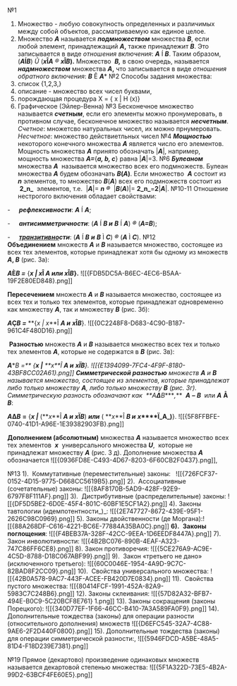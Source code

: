 №1 
1. Множество - любую совокупность определенных и различимых между собой объектов, рассматриваемую как единое целое.
2. Множество **_A_** называется **_подмножеством_** множества **_B_**, если любой элемент, принадлежащий **_A_,** также принадлежит **_B_**. Это записывается в виде _отношения включения_: **_A_** Í **_B_**. Таким образом, (**_A_**Í**_B_**) _Û_ (**_x_****Î****_A_** _®_ **_x_****Î****_B_).** Множество  **_B,_** в свою очередь, называется  **_надмножеством_** множества **_A_,** что записывается в виде _отношения обратного включения_: **_B_** Ê **_A_***
№2
Способы задания множества: 
1. список {1,2,3,} 
2. описание - множество всех чисел буквами, 
3. порождающая процедура X = { x | H (x)} 
4. Графическое (Эйлер-Венна)
№3
Бесконечное множество называется **_счетным_**, если его элементы можно пронумеровать, в противном случае, бесконечное множество называется **_несчетным_**.
*Счетное*: множетсво натуральных чисел, их можно прнумеровать.
*Несчетное*: множество действиетльных чисел
№4
**_Мощностью_** некоторого конечного множества **_А_** является число его элементов. Мощность множества **_А_** принято обозначать |**_А_**|, например, мощность множества **_А=_**{**_a, b, c_**} равна |**_А_**|=3.
№6
**_Булеа­ном_**  множества **_А_**  называется множество всех его подмножеств. Булеа­н множества **_А_** будем обозначать **_В_(_А_)**.
Если множество  **_А_** состоит из **_n_** элементов, то множество **_B_**(**_A_**) всех его подмножеств состоит из  **2_n_**  элементов, т.е.  |**_А_**|= **_n_** **_®_**  |**_B_**(**_A_**)|= **2_n_**=**2**|**_А_**|.
№10-11
Отношение нестрогого включения обладает свойствами:

-     **_рефлексивности_**: **_А_** Í **_А_**;

-     **_антисимметричности_**: (**_A_** Í **_В и_** **_B_** Í **_A_**) **_®_** (**_A_****_=_****_B_**);

-     **_[транзитивно](http://ru.wikipedia.org/wiki/Транзитивность)сти_**: (**_A_** Í **_В_** **_и_** **_B_** Ì **_C_**) **_®_** (**_A_** Ì **_C_**).
№12
**Объединением** множеств **_А_** и **_В_** называется множество, состоящее из всех тех элементов, которые принадлежат хотя бы одному из множеств **_А_, _В_** (рис. 3а):

**_A_**È**_B =_** {**_x | x_**Î **_A или_** **_x_**Î**_B_**}**.**
![[{FDB5DC5A-B6EC-4EC6-B5AA-19F2E80ED848}.png]]

**Пересечением** множеств **_А_** и _**В**_ называется множество, состоящее из всех тех и только тех элементов, которые принадлежат одновременно как множеству **_А_**, так и множеству **_В_** (рис. 3б):

**_A_**Ç**_B =_** **{_x | x_**Î **_A и_** **_x_**Î**_B_**}.
![[{0C2248F8-D683-4C90-B187-961C4F480D16}.png]]

 **Разностью** множеств **_А_** и **_В_** называется множество всех тех и только тех элементов **_А_**, которые не содержатся в **_В_** (рис. 3в):

**_A_**\**_B =_** {**_x |_** **_x_**Î **_A и_** **_x_****Ï****_B_**}.
![[{E1394099-7FC4-4F9F-8180-43BF8CC02A61}.png]]
**Симметрической разностью** множеств **_А_** и **_В_** называется множество, состоящее из элементов, которые принадлежат либо только множеству **_А_**, либо только множеству **_В_** (рис. 3г). Симметрическую разность обозначают как  **_A_****Δ****_B_****_,_**  **_A_** **_–_** **_B_**  или **_A_** **Å** **_B_**:

**_A_**Δ**_B_** **=** {**_x |_** (**_x_**Î **_A и_** **_x_****Ï****_B_**) **_или_** ( **_x_**Î **_В и_** **_x_****Ï_А_)**}.
![[{5F8FFBFE-0740-41D1-A96E-1E39382903FB}.png]]

**Дополнением (абсолютным)** множества _**А**_ называется множество всех тех элементов  **_х_**  универсального множества **_U_**,  которые не принадлежат множеству **_А_** (рис. 3 д). Дополнение множества **_А_** обозначается 
![[{0936FD8E-C493-4D67-8203-6F60CB2F0437}.png]],


№13
1).  Коммутативные (переместительные) законы:   ![[{726FCF37-0152-4D15-9775-D668CC5619B5}.png]]
2).  Ассоциативные (сочетательные) законы:
![[{8AF8170B-5AD9-428F-92E9-6797F8F111AF}.png]]
3).  Дистрибутивные (распределительные) законы:
![[{DF5D5BE2-6D0E-45F4-801C-60BF1E5CF1A2}.png]]
4). Законы тавтологии (идемпотентности_)_:
![[{2E747727-8672-439E-95F1-2626C98C0969}.png]]
5). Законы двойственности (де Моргана):![[{88A268DF-C616-4221-BC6E-77884A35BA0C}.png]]
**6).**  **Законы поглощения**:
![[{F4BEB37A-328F-42CC-9EEA-1D6EEDF8447A}.png]]
7). Закон инволютивности:
![[{4B2BC076-890B-4EAF-A323-747C86FF6CE8}.png]]
8). Закон противоречия: 
![[{5CE276A9-AC9E-4C5D-8788-D18C067ABF99}.png]]
9).  Закон «третьего не дано» (исключенного третьего):
![[{60C0046E-1954-4A9D-9C7C-82BAD8F2CC09}.png]]
10).  Свойства универсального множества:
![[{42B0A578-9AC7-443F-ACEE-FB420D7E0834}.png]]
11).  Свойства пустого множества:
![[{80414FCF-1991-452A-82A9-5983C7C248B6}.png]]
12). Законы склеивания:
![[{57D82A32-BFB7-494E-B0C9-5C20BCF8E761} 1.png]]
13). Законы сокращения (законы Порецкого):
![[{340D77EF-1F66-46CC-B410-7A3A589FA0F9}.png]]
14). Дополнительные тождества (законы) для операции разности (относительного дополнения) множеств
![[{D6EFC545-32A7-4C88-9AE6-2F2D440F0800}.png]]
15). Дополнительные тождества (законы) для операции симметрической разности:,
![[{5946FDCD-A5BE-48A5-81D4-F18D239E7381}.png]]

№19
Прямое (декартово) произведение одинаковых множеств называется декартовой степенью множества:
![[{5F1A322D-73E5-4B2A-99D2-63BCF4FE60E5}.png]]